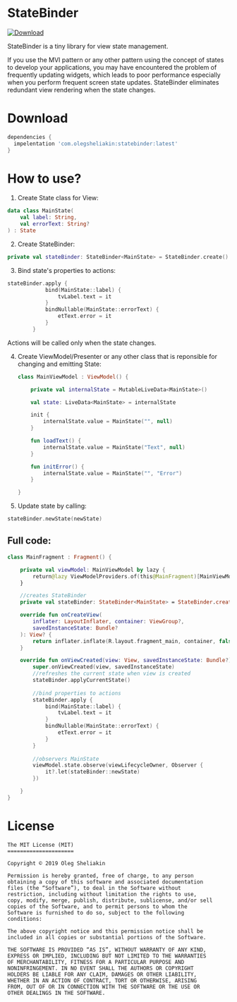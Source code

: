 # StateBinder

[ ![Download](https://api.bintray.com/packages/olegsheliakin/maven/statebinder/images/download.svg) ](https://bintray.com/olegsheliakin/maven/statebinder/_latestVersion)

StateBinder is a tiny library for view state management. 

If you use the MVI pattern or any other pattern using the concept of states to develop your applications, you may have encountered the problem of frequently updating widgets, which leads to poor performance especially when you perform frequent screen state updates. 
StateBinder eliminates redundant view rendering when the state changes.

# Download
~~~ groovy
dependencies {
  impelentation 'com.olegsheliakin:statebinder:latest'
}
~~~

# How to use?

1. Create State class for View:

~~~ kotlin
data class MainState(
    val label: String,
    val errorText: String?
) : State
~~~

2. Create StateBinder:

~~~ kotlin
private val stateBinder: StateBinder<MainState> = StateBinder.create()
~~~

3. Bind state's properties to actions:

~~~ kotlin
stateBinder.apply {
            bind(MainState::label) {
                tvLabel.text = it
            }
            bindNullable(MainState::errorText) {
                etText.error = it
            }
        }
~~~

  Actions will be called only when the state changes.

4. Create ViewModel/Presenter or any other class that is reponsible for changing and emitting State:

   ~~~kotlin
   class MainViewModel : ViewModel() {
   
       private val internalState = MutableLiveData<MainState>()
   
       val state: LiveData<MainState> = internalState
   
       init {
           internalState.value = MainState("", null)
       }
   
       fun loadText() {
           internalState.value = MainState("Text", null)
       }
   
       fun initError() {
           internalState.value = MainState("", "Error")
       }
   
   }
   ~~~

   

5. Update state by calling:

~~~ kotlin
stateBinder.newState(newState)
~~~



## Full code:

~~~ kotlin
class MainFragment : Fragment() {

    private val viewModel: MainViewModel by lazy {
        return@lazy ViewModelProviders.of(this@MainFragment)[MainViewModel::class.java]
    }

    //creates StateBinder
    private val stateBinder: StateBinder<MainState> = StateBinder.create()

    override fun onCreateView(
        inflater: LayoutInflater, container: ViewGroup?,
        savedInstanceState: Bundle?
    ): View? {
        return inflater.inflate(R.layout.fragment_main, container, false)
    }

    override fun onViewCreated(view: View, savedInstanceState: Bundle?) {
        super.onViewCreated(view, savedInstanceState)
        //refreshes the current state when view is created
        stateBinder.applyCurrentState() 
      
        //bind properties to actions
        stateBinder.apply {
            bind(MainState::label) {
                tvLabel.text = it
            }
            bindNullable(MainState::errorText) {
                etText.error = it
            }
        }
        
        //observers MainState
        viewModel.state.observe(viewLifecycleOwner, Observer {
            it?.let(stateBinder::newState)
        })

    }
}
~~~

# License
```
The MIT License (MIT)
=====================

Copyright © 2019 Oleg Sheliakin

Permission is hereby granted, free of charge, to any person
obtaining a copy of this software and associated documentation
files (the “Software”), to deal in the Software without
restriction, including without limitation the rights to use,
copy, modify, merge, publish, distribute, sublicense, and/or sell
copies of the Software, and to permit persons to whom the
Software is furnished to do so, subject to the following
conditions:

The above copyright notice and this permission notice shall be
included in all copies or substantial portions of the Software.

THE SOFTWARE IS PROVIDED “AS IS”, WITHOUT WARRANTY OF ANY KIND,
EXPRESS OR IMPLIED, INCLUDING BUT NOT LIMITED TO THE WARRANTIES
OF MERCHANTABILITY, FITNESS FOR A PARTICULAR PURPOSE AND
NONINFRINGEMENT. IN NO EVENT SHALL THE AUTHORS OR COPYRIGHT
HOLDERS BE LIABLE FOR ANY CLAIM, DAMAGES OR OTHER LIABILITY,
WHETHER IN AN ACTION OF CONTRACT, TORT OR OTHERWISE, ARISING
FROM, OUT OF OR IN CONNECTION WITH THE SOFTWARE OR THE USE OR
OTHER DEALINGS IN THE SOFTWARE.
```

